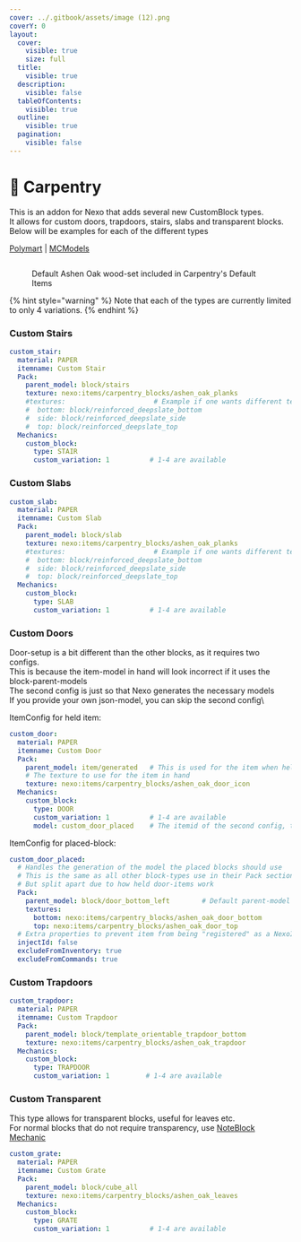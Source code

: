 ```yaml
---
cover: ../.gitbook/assets/image (12).png
coverY: 0
layout:
  cover:
    visible: true
    size: full
  title:
    visible: true
  description:
    visible: false
  tableOfContents:
    visible: true
  outline:
    visible: true
  pagination:
    visible: false
---
```


# 🚪 Carpentry

This is an addon for Nexo that adds several new CustomBlock types.\
It allows for custom doors, trapdoors, stairs, slabs and transparent blocks.\
Below will be examples for each of the different types

[Polymart](https://polymart.org/product/7640/carpentry-nexo-addon) | [MCModels](https://mcmodels.net/products/13997/carpentry)

<figure><img src="../.gitbook/assets/image (12).png" alt=""><figcaption><p>Default Ashen Oak wood-set included in Carpentry's Default Items</p></figcaption></figure>

{% hint style="warning" %}
Note that each of the types are currently limited to only 4 variations.
{% endhint %}

### Custom Stairs

```yaml
custom_stair:
  material: PAPER
  itemname: Custom Stair
  Pack:
    parent_model: block/stairs
    texture: nexo:items/carpentry_blocks/ashen_oak_planks
    #textures:                      # Example if one wants different textures
    #  bottom: block/reinforced_deepslate_bottom
    #  side: block/reinforced_deepslate_side
    #  top: block/reinforced_deepslate_top
  Mechanics:
    custom_block:
      type: STAIR
      custom_variation: 1          # 1-4 are available
```

### Custom Slabs

```yaml
custom_slab:
  material: PAPER
  itemname: Custom Slab
  Pack:
    parent_model: block/slab
    texture: nexo:items/carpentry_blocks/ashen_oak_planks
    #textures:                      # Example if one wants different textures
    #  bottom: block/reinforced_deepslate_bottom
    #  side: block/reinforced_deepslate_side
    #  top: block/reinforced_deepslate_top
  Mechanics:
    custom_block:
      type: SLAB
      custom_variation: 1          # 1-4 are available
```

### Custom Doors

Door-setup is a bit different than the other blocks, as it requires two configs.\
This is because the item-model in hand will look incorrect if it uses the block-parent-models\
The second config is just so that Nexo generates the necessary models\
If you provide your own json-model, you can skip the second config\\

ItemConfig for held item:

```yaml
custom_door:
  material: PAPER
  itemname: Custom Door
  Pack:
    parent_model: item/generated   # This is used for the item when held in hand
    # The texture to use for the item in hand
    texture: nexo:items/carpentry_blocks/ashen_oak_door_icon
  Mechanics:
    custom_block:
      type: DOOR
      custom_variation: 1          # 1-4 are available
      model: custom_door_placed    # The itemid of the second config, that generates the block-model
```

ItemConfig for placed-block:

```yaml
custom_door_placed:
  # Handles the generation of the model the placed blocks should use
  # This is the same as all other block-types use in their Pack section
  # But split apart due to how held door-items work
  Pack:
    parent_model: block/door_bottom_left        # Default parent-model for doors
    textures:
      bottom: nexo:items/carpentry_blocks/ashen_oak_door_bottom
      top: nexo:items/carpentry_blocks/ashen_oak_door_top
  # Extra properties to prevent item from being "registered" as a NexoItem
  injectId: false
  excludeFromInventory: true
  excludeFromCommands: true
```

### Custom Trapdoors

```yaml
custom_trapdoor:
  material: PAPER
  itemname: Custom Trapdoor
  Pack:
    parent_model: block/template_orientable_trapdoor_bottom
    texture: nexo:items/carpentry_blocks/ashen_oak_trapdoor
  Mechanics:
    custom_block:
      type: TRAPDOOR
      custom_variation: 1         # 1-4 are available
```

### Custom Transparent

This type allows for transparent blocks, useful for leaves etc.\
For normal blocks that do not require transparency, use [NoteBlock Mechanic](../mechanics/custom-block-mechanics/noteblock-mechanic/)

```yaml
custom_grate:
  material: PAPER
  itemname: Custom Grate
  Pack:
    parent_model: block/cube_all
    texture: nexo:items/carpentry_blocks/ashen_oak_leaves
  Mechanics:
    custom_block:
      type: GRATE
      custom_variation: 1          # 1-4 are available
```
